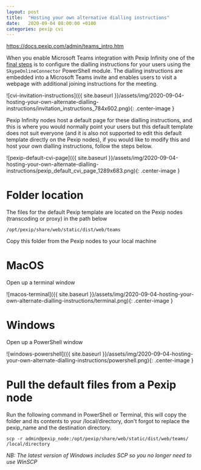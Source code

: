 ```yaml
---
layout: post
title:  "Hosting your own alternative dialling instructions"
date:   2020-09-04 08:00:00 +0100
categories: pexip cvi
---
```


https://docs.pexip.com/admin/teams_intro.htm

When you enable Microsoft Teams integration with Pexip Infinity one of the [final steps](https://docs.pexip.com/admin/teams_connector.htm#authorize_lobby) is to configure the dialling instructions for your users using the `SkypeOnlineConnector` PowerShell module.  The dialling instructions are embedded into a Microsoft Teams invite and enables users to visit a webpage with additional joining instructions for the meeting.

![cvi-invitation-instructions]({{ site.baseurl }}/assets/img/2020-09-04-hosting-your-own-alternate-dialling-instructions/invitation_instructions_784x602.png){: .center-image }

Pexip Infinity nodes host a default page for these dialling instructions, and this is where you would normally point your users but this default template does not suit everyone (and it is also not supported to edit this default template directly on the Pexip nodes), if you would like to modify this and host your own dialling instructions, follow the steps below.

![pexip-default-cvi-page]({{ site.baseurl }}/assets/img/2020-09-04-hosting-your-own-alternate-dialling-instructions/pexip_default_cvi_page_1289x683.png){: .center-image }

# Folder location

The files for the default Pexip template are located on the Pexip nodes (transcoding or proxy) in the path below

```
/opt/pexip/share/web/static/dist/web/teams
```

Copy this folder from the Pexip nodes to your local machine

# MacOS

Open up a terminal window

![macos-terminal]({{ site.baseurl }}/assets/img/2020-09-04-hosting-your-own-alternate-dialling-instructions/terminal.png){: .center-image }

# Windows

Open up a PowerShell window

![windows-powershell]({{ site.baseurl }}/assets/img/2020-09-04-hosting-your-own-alternate-dialling-instructions/powershell.png){: .center-image }

# Pull the default files from a Pexip node

Run the following command in PowerShell or Terminal, this will copy the folder and its contents to your /local/directory, don't forgot to replace the pexip_name and the destination directory.

```
scp -r admin@pexip_node:/opt/pexip/share/web/static/dist/web/teams/  /local/directory
```

_NB: The latest version of Windows includes SCP so you no longer need to use WinSCP_